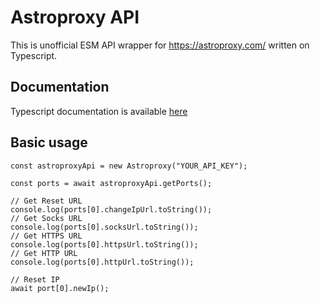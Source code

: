 # Astroproxy API
This is unofficial ESM API wrapper for https://astroproxy.com/ written on Typescript.

## Documentation
Typescript documentation is available [here](https://ivanmmm.github.io/astroproxy-node-api/)

## Basic usage
```
const astroproxyApi = new Astroproxy("YOUR_API_KEY");

const ports = await astroproxyApi.getPorts();

// Get Reset URL
console.log(ports[0].changeIpUrl.toString());
// Get Socks URL
console.log(ports[0].socksUrl.toString());
// Get HTTPS URL
console.log(ports[0].httpsUrl.toString());
// Get HTTP URL
console.log(ports[0].httpUrl.toString());

// Reset IP
await port[0].newIp();
```